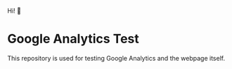 Hi! 👋

# Google Analytics Test

This repository is used for testing Google Analytics and the webpage itself.
